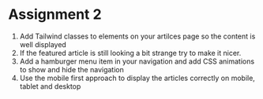 # Assignment 2

1. Add Tailwind classes to elements on your artilces page so the content is well displayed
2. If the featured article is still looking a bit strange try to make it nicer. 
3. Add a hamburger menu item in your navigation and add CSS animations to show and hide the navigation
4. Use the mobile first approach to display the articles correctly on mobile, tablet and desktop